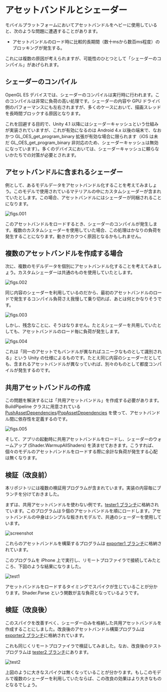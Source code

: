 アセットバンドルとシェーダー
============================

モバイルプラットフォームにおいてアセットバンドルをヘビーに使用していると、次のような問題に遭遇することがあります。

- アセットバンドルのロード時に比較的長期間（数十msから数百ms程度）のブロッキングが発生する。

これには複数の原因が考えられますが、可能性のひとつとして「シェーダーのコンパイル」があげられます。

シェーダーのコンパイル
----------------------

OpenGL ES デバイスでは、シェーダーのコンパイルは実行時に行われます。このコンパイルは非常に負荷の高い処理です。シェーダーの内容や GPU ドライバ側のパフォーマンスにも左右されますが、多くのケースにおいて、描画スレッドを長時間ブロックする原因となります。

これを回避する目的で、Unity 4.1 以降にはシェーダーキャッシュという仕組みが実装されていますが、これが有効になるのは Android 4.x 以後の端末で、なおかつ GL_OES_get_program_binary 拡張が有効な場合に限られます（iOS は未だ GL_OES_get_program_binary 非対応のため、シェーダーキャッシュは無効になっています）。多くのデバイスにおいては、シェーダーキャッシュに頼らないかたちでの対策が必要とされます。

アセットバンドルに含まれるシェーダー
------------------------------------

例として、あるモデルデータをアセットバンドル化することを考えてみましょう。このモデルで使用されているマテリアルの中にカスタムシェーダーが含まれていたとします。この場合、アセットバンドルにはシェーダーが同梱されることになります。

![figs.001](figs.001.png)

このアセットバンドルをロードするとき、シェーダーのコンパイルが発生します。複数のカスタムシェーダーを使用していた場合、この処理はかなりの負荷を発生することになります。動きがカクつく原因となるかもしれません。

複数のアセットバンドルを作成する場合
------------------------------------

次に、複数のモデルデータを個別にアセットバンドル化することを考えてみましょう。カスタムシェーダーは共通のものを使用していたとします。

![figs.002](figs.002.png)

同じ内容のシェーダーを利用しているのだから、最初のアセットバンドルのロードで発生するコンパイル負荷さえ我慢して乗り切れば、あとは何とかなりそうです。

![figs.003](figs.003.png)

しかし、残念なことに、そうはなりません。たとえシェーダーを共用していたとしても、アセットバンドルのロード毎に負荷が発生します。

![figs.004](figs.004.png)

これは「同一のアセットでもバンドルが異なればユニークなものとして識別される」という Unity の仕様によるものです。たとえ同じ内容のシェーダーだとしても、含まれるアセットバンドルが異なっていれば、別々のものとして都度コンパイルが発生するのです。

共用アセットバンドルの作成
--------------------------

この問題を解決するには「共用アセットバンドル」を作成する必要があります。BuildPipeline クラスに用意されている [PushAssetDependencies](http://docs.unity3d.com/Documentation/ScriptReference/BuildPipeline.PushAssetDependencies.html)/[PopAssetDependencies](http://docs.unity3d.com/Documentation/ScriptReference/BuildPipeline.PopAssetDependencies.html) を使って、アセットバンドル間に依存性を定義するのです。

![figs.005](figs.005.png)

そして、アプリの起動時に共用アセットバンドルをロードし、シェーダーのウォームアップ (Shader.WarmupAllShaders) を済ませておきます。こうすれば、個々のモデルのアセットバンドルをロードする際に余計な負荷が発生する心配は無くなります。

検証（改良前）
--------------

本リポジトリには複数の検証用プログラムが含まれています。実装の内容毎にブランチを分けておきました。

まずは、共用アセットバンドルを使わない例です。[tester1 ブランチ](https://github.com/keijiro/unity-shader-bundle/tree/tester1)に格納されています。このプログラムは９個のアセットバンドルを順にロードします。アセットバンドルの中身はシンプルな板きれモデルで、共通のシェーダーを使用しています。

![screenshot](screenshot.png)

これらのアセットバンドルを構築するプログラムは [exporter1 ブランチ](https://github.com/keijiro/unity-shader-bundle/tree/exporter1)に格納されています。

このプログラムを iPhone 上で実行し、リモートプロファイラで接続してみたところ、下図のような結果になりました。

![test1](test1.png)

アセットバンドルをロードするタイミングでスパイクが生じていることが分かります。Shader.Parse という関数が主な負荷となっているようです。

検証（改良後）
--------------

このスパイクを改善すべく、シェーダーのみを格納した共用アセットバンドルを作成することにしました。改良後のアセットバンドル構築プログラムは [exporter2 ブランチ](https://github.com/keijiro/unity-shader-bundle/tree/exporter2)に格納されています。

これも同じくリモートプロファイラで検証してみました。なお、改良後のテストプログラムは [tester2 ブランチ](https://github.com/keijiro/unity-shader-bundle/tree/tester2)にあります。

![test2](test2.png)

上図のように大きなスパイクは無くなっていることが分かります。もしこのモデルで複数のシェーダーを利用していたならば、この改良の効果はより大きなものとなるでしょう。
